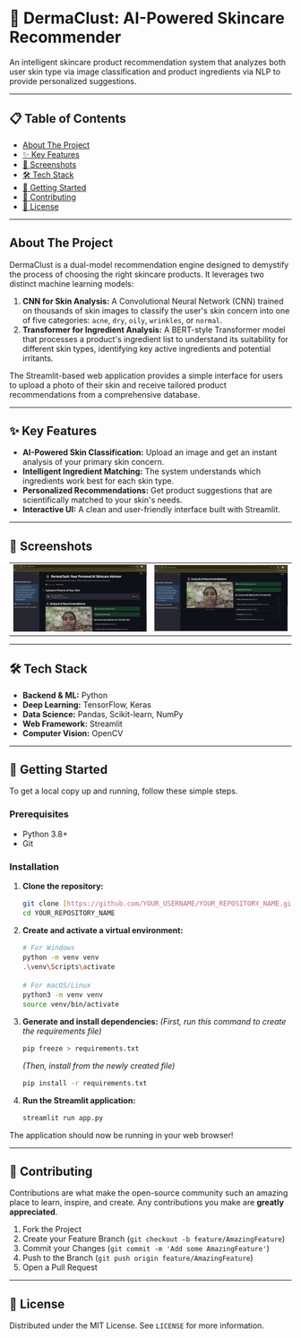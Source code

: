 # 🧠 DermaClust: AI-Powered Skincare Recommender

An intelligent skincare product recommendation system that analyzes both user skin type via image classification and product ingredients via NLP to provide personalized suggestions.

---

## 📋 Table of Contents
- [About The Project](#about-the-project)
- [✨ Key Features](#-key-features)
- [📸 Screenshots](#-screenshots)
- [🛠️ Tech Stack](#️-tech-stack)
- [🚀 Getting Started](#-getting-started)
- [🤝 Contributing](#-contributing)
- [📄 License](#-license)

---

## About The Project

DermaClust is a dual-model recommendation engine designed to demystify the process of choosing the right skincare products. It leverages two distinct machine learning models:

1.  **CNN for Skin Analysis:** A Convolutional Neural Network (CNN) trained on thousands of skin images to classify the user's skin concern into one of five categories: `acne`, `dry`, `oily`, `wrinkles`, or `normal`.
2.  **Transformer for Ingredient Analysis:** A BERT-style Transformer model that processes a product's ingredient list to understand its suitability for different skin types, identifying key active ingredients and potential irritants.

The Streamlit-based web application provides a simple interface for users to upload a photo of their skin and receive tailored product recommendations from a comprehensive database.

---

## ✨ Key Features
- **AI-Powered Skin Classification:** Upload an image and get an instant analysis of your primary skin concern.
- **Intelligent Ingredient Matching:** The system understands which ingredients work best for each skin type.
- **Personalized Recommendations:** Get product suggestions that are scientifically matched to your skin's needs.
- **Interactive UI:** A clean and user-friendly interface built with Streamlit.

---

## 📸 Screenshots


<table>
  <tr>
    <td><img src="https://github.com/Priyanshu12yadav/Dermaclust-A-Skincare-Recommendation-System/blob/main/asset/Screenshot%202025-09-20%20000839.png" alt="Main Interface" width="300"></td>
    <td><img src="https://github.com/Priyanshu12yadav/Dermaclust-A-Skincare-Recommendation-System/blob/main/asset/Screenshot%202025-09-19%20233531.png" alt="Results Page" width="300"></td>
  </tr>
</table>


---

## 🛠️ Tech Stack
- **Backend & ML:** Python
- **Deep Learning:** TensorFlow, Keras
- **Data Science:** Pandas, Scikit-learn, NumPy
- **Web Framework:** Streamlit
- **Computer Vision:** OpenCV

---

## 🚀 Getting Started

To get a local copy up and running, follow these simple steps.

### Prerequisites

- Python 3.8+
- Git

### Installation

1.  **Clone the repository:**
    ```sh
    git clone [https://github.com/YOUR_USERNAME/YOUR_REPOSITORY_NAME.git](https://github.com/YOUR_USERNAME/YOUR_REPOSITORY_NAME.git)
    cd YOUR_REPOSITORY_NAME
    ```

2.  **Create and activate a virtual environment:**
    ```sh
    # For Windows
    python -m venv venv
    .\venv\Scripts\activate

    # For macOS/Linux
    python3 -m venv venv
    source venv/bin/activate
    ```

3.  **Generate and install dependencies:**
    *(First, run this command to create the requirements file)*
    ```sh
    pip freeze > requirements.txt
    ```
    *(Then, install from the newly created file)*
    ```sh
    pip install -r requirements.txt
    ```

4.  **Run the Streamlit application:**
    ```sh
    streamlit run app.py
    ```
The application should now be running in your web browser!

---

## 🤝 Contributing
Contributions are what make the open-source community such an amazing place to learn, inspire, and create. Any contributions you make are **greatly appreciated**.

1. Fork the Project
2. Create your Feature Branch (`git checkout -b feature/AmazingFeature`)
3. Commit your Changes (`git commit -m 'Add some AmazingFeature'`)
4. Push to the Branch (`git push origin feature/AmazingFeature`)
5. Open a Pull Request

---

## 📄 License
Distributed under the MIT License. See `LICENSE` for more information.
